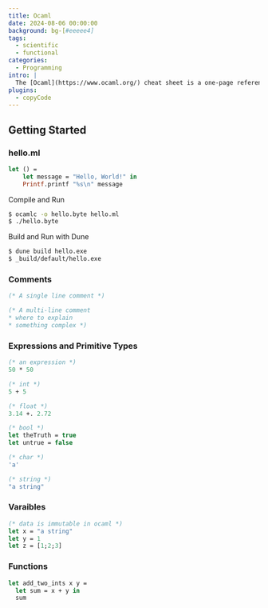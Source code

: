 ```yaml
---
title: Ocaml
date: 2024-08-06 00:00:00
background: bg-[#eeeee4]
tags:
  - scientific
  - functional
categories:
  - Programming
intro: |
  The [Ocaml](https://www.ocaml.org/) cheat sheet is a one-page reference sheet for the Ocaml programming language.
plugins:
  - copyCode
---
```


## Getting Started

### hello.ml
```ml
let () =
    let message = "Hello, World!" in
    Printf.printf "%s\n" message
```

Compile and Run 

```bash
$ ocamlc -o hello.byte hello.ml
$ ./hello.byte
```

Build and Run with Dune
```bash
$ dune build hello.exe
$ _build/default/hello.exe
```

### Comments
```ml
(* A single line comment *)

(* A multi-line comment
* where to explain 
* something complex *)
```

### Expressions and Primitive Types
```ml
(* an expression *)
50 * 50

(* int *)
5 + 5

(* float *)
3.14 +. 2.72

(* bool *)
let theTruth = true
let untrue = false

(* char *)
'a'

(* string *)
"a string"
```



### Varaibles
```ml
(* data is immutable in ocaml *)
let x = "a string"
let y = 1
let z = [1;2;3]

```

### Functions
```ml
let add_two_ints x y =
  let sum = x + y in
  sum  
```


